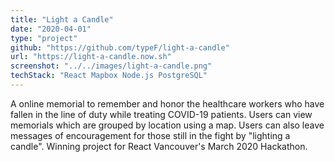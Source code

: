 ```yaml
---
title: "Light a Candle"
date: "2020-04-01"
type: "project"
github: "https://github.com/typeF/light-a-candle"
url: "https://light-a-candle.now.sh"
screenshot: "../../images/light-a-candle.png"
techStack: "React Mapbox Node.js PostgreSQL"
---
```


A online memorial to remember and honor the healthcare workers who have fallen in the line of duty while treating COVID-19 patients. Users can view memorials which are grouped by location using a map. Users can also leave messages of encouragement for those still in the fight by "lighting a candle". Winning project for React Vancouver's March 2020 Hackathon.

